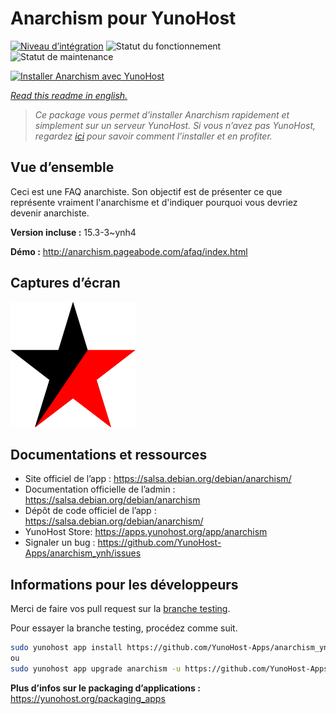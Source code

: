 <!--
N.B.: This README was automatically generated by https://github.com/YunoHost/apps/tree/master/tools/readme_generator
It shall NOT be edited by hand.
-->

# Anarchism pour YunoHost

[![Niveau d’intégration](https://dash.yunohost.org/integration/anarchism.svg)](https://dash.yunohost.org/appci/app/anarchism) ![Statut du fonctionnement](https://ci-apps.yunohost.org/ci/badges/anarchism.status.svg) ![Statut de maintenance](https://ci-apps.yunohost.org/ci/badges/anarchism.maintain.svg)

[![Installer Anarchism avec YunoHost](https://install-app.yunohost.org/install-with-yunohost.svg)](https://install-app.yunohost.org/?app=anarchism)

*[Read this readme in english.](./README.md)*

> *Ce package vous permet d’installer Anarchism rapidement et simplement sur un serveur YunoHost.
Si vous n’avez pas YunoHost, regardez [ici](https://yunohost.org/#/install) pour savoir comment l’installer et en profiter.*

## Vue d’ensemble

Ceci est une FAQ anarchiste. Son objectif est de présenter ce que représente vraiment l'anarchisme et d'indiquer pourquoi vous devriez devenir anarchiste.

**Version incluse :** 15.3-3~ynh4

**Démo :** http://anarchism.pageabode.com/afaq/index.html

## Captures d’écran

![Capture d’écran de Anarchism](./doc/screenshots/anarchism.gif)

## Documentations et ressources

* Site officiel de l’app : <https://salsa.debian.org/debian/anarchism/>
* Documentation officielle de l’admin : <https://salsa.debian.org/debian/anarchism>
* Dépôt de code officiel de l’app : <https://salsa.debian.org/debian/anarchism/>
* YunoHost Store: <https://apps.yunohost.org/app/anarchism>
* Signaler un bug : <https://github.com/YunoHost-Apps/anarchism_ynh/issues>

## Informations pour les développeurs

Merci de faire vos pull request sur la [branche testing](https://github.com/YunoHost-Apps/anarchism_ynh/tree/testing).

Pour essayer la branche testing, procédez comme suit.

``` bash
sudo yunohost app install https://github.com/YunoHost-Apps/anarchism_ynh/tree/testing --debug
ou
sudo yunohost app upgrade anarchism -u https://github.com/YunoHost-Apps/anarchism_ynh/tree/testing --debug
```

**Plus d’infos sur le packaging d’applications :** <https://yunohost.org/packaging_apps>